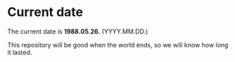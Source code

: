 # Current date

The current date is **1988.05.26.** (YYYY.MM.DD.)

This repository will be good when the world ends, so we will know how long it lasted.